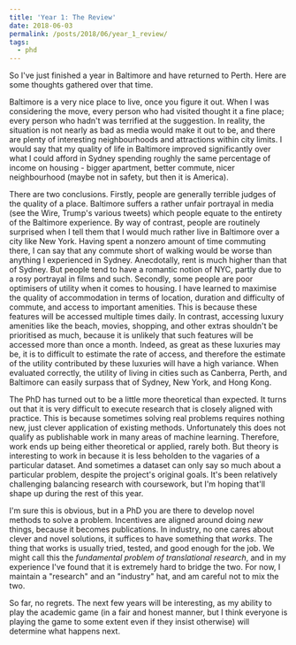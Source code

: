 ```yaml
---
title: 'Year 1: The Review'
date: 2018-06-03
permalink: /posts/2018/06/year_1_review/
tags:
  - phd
---
```


So I've just finished a year in Baltimore and have returned to Perth. Here are some thoughts gathered over that time.

Baltimore is a very nice place to live, once you figure it out. When I was considering the move, every person who had visited thought it a fine place; every person who hadn't was terrified at the suggestion. In reality, the situation is not nearly as bad as media would make it out to be, and there are plenty of interesting neighbourhoods and attractions within city limits. I would say that my quality of life in Baltimore improved significantly over what I could afford in Sydney spending roughly the same percentage of income on housing - bigger apartment, better commute, nicer neighbourhood (maybe not in safety, but then it is America).

There are two conclusions. Firstly, people are generally terrible judges of the quality of a place. Baltimore suffers a rather unfair portrayal in media (see the Wire, Trump's various tweets) which people equate to the entirety of the Baltimore experience. By way of contrast, people are routinely surprised when I tell them that I would much rather live in Baltimore over a city like New York. Having spent a nonzero amount of time commuting there, I can say that any commute short of walking would be worse than anything I experienced in Sydney. Anecdotally, rent is much higher than that of Sydney. But people tend to have a romantic notion of NYC, partly due to a rosy portrayal in films and such. Secondly, some people are poor optimisers of utility when it comes to housing. I have learned to maximise the quality of accommodation in terms of location, duration and difficulty of commute, and access to important amenities. This is because these features will be accessed multiple times daily. In contrast, accessing luxury amenities like the beach, movies, shopping, and other extras shouldn't be prioritised as much, because it is unlikely that such features will be accessed more than once a month. Indeed, as great as these luxuries may be, it is to difficult to estimate the rate of access, and therefore the estimate of the utility contributed by these luxuries will have a high variance.  When evaluated correctly, the utility of living in cities such as Canberra, Perth, and Baltimore can easily surpass that of Sydney, New York, and Hong Kong.

The PhD has turned out to be a little more theoretical than expected. It turns out that it is very difficult to execute research that is closely aligned with practice. This is because sometimes solving real problems requires nothing new, just clever application of existing methods. Unfortunately this does not qualify as publishable work in many areas of machine learning. Therefore, work ends up being either theoretical or applied, rarely both. But theory is interesting to work in because it is less beholden to the vagaries of a particular dataset. And sometimes a dataset can only say so much about a particular problem, despite the project's original goals. It's been relatively challenging balancing research with coursework, but I'm hoping that'll shape up during the rest of this year.

I'm sure this is obvious, but in a PhD you are there to develop novel methods to solve a problem. Incentives are aligned around doing _new_ things, because it becomes publications. In industry, no one cares about clever and novel solutions, it suffices to have something that _works_. The thing that works is usually tried, tested, and good enough for the job. We might call this the _fundamental problem of translational research_, and in my experience I've found that it is extremely hard to bridge the two. For now, I maintain a "research" and an "industry" hat, and am careful not to mix the two.

So far, no regrets. The next few years will be interesting, as my ability to play the academic game (in a fair and honest manner, but I think everyone is playing the game to some extent even if they insist otherwise) will determine what happens next.








